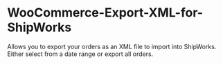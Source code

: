 WooCommerce-Export-XML-for-ShipWorks
====================================

Allows you to export your orders as an XML file to import into ShipWorks. Either select from a date range or export all orders.
